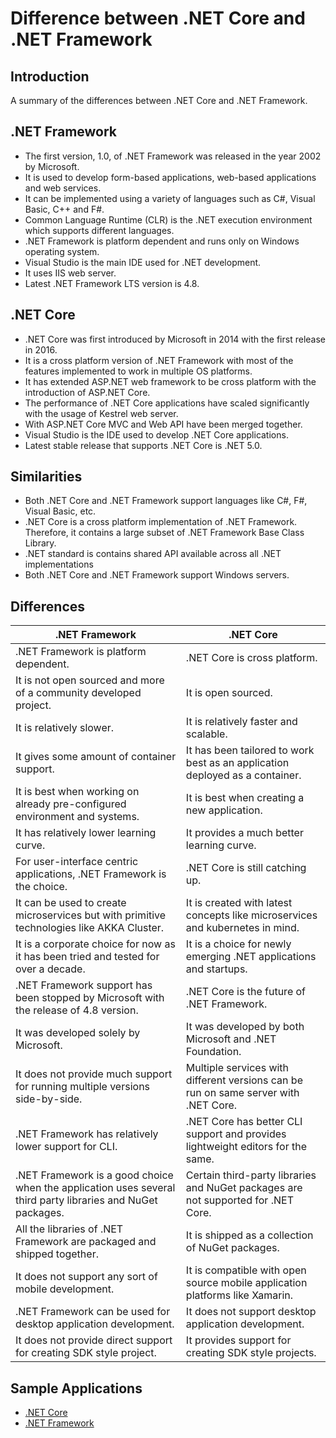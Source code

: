 # Difference between .NET Core and .NET Framework

## Introduction

A summary of the differences between .NET Core and .NET Framework.

## .NET Framework

- The first version, 1.0, of .NET Framework was released in the year 2002 by Microsoft.
- It is used to develop form-based applications, web-based applications and web services.
- It can be implemented using a variety of languages such as C#, Visual Basic, C++ and F#.
- Common Language Runtime (CLR) is the .NET execution environment which supports different languages.
- .NET Framework is platform dependent and runs only on Windows operating system.
- Visual Studio is the main IDE used for .NET development.
- It uses IIS web server.
- Latest .NET Framework LTS version is 4.8.

## .NET Core

- .NET Core was first introduced by Microsoft in 2014 with the first release in 2016.
- It is a cross platform version of .NET Framework with most of the features implemented to work in multiple OS platforms.
- It has extended ASP.NET web framework to be cross platform with the introduction of ASP.NET Core.
- The performance of .NET Core applications have scaled significantly with the usage of Kestrel web server.
- With ASP.NET Core MVC and Web API have been merged together.
- Visual Studio is the IDE used to develop .NET Core applications.
- Latest stable release that supports .NET Core is .NET 5.0.

## Similarities

- Both .NET Core and .NET Framework support languages like C#, F#, Visual Basic, etc.
- .NET Core is a cross platform implementation of .NET Framework. Therefore, it contains a large subset of .NET Framework Base Class Library.
- .NET standard is contains shared API available across all .NET implementations
- Both .NET Core and .NET Framework support Windows servers.

## Differences

| .NET Framework                                               | .NET Core                                                    |
| ------------------------------------------------------------ | ------------------------------------------------------------ |
| .NET Framework is platform dependent.                        | .NET Core is cross platform.                                 |
| It is not open sourced and more of a community developed project. | It is open sourced.                                          |
| It is relatively slower.                                     | It is relatively faster and scalable.                        |
| It gives some amount of container support.                   | It has been tailored to work best as an application deployed as a container. |
| It is best when working on already pre-configured environment and systems. | It is best when creating a new application.                  |
| It has relatively lower learning curve.                      | It provides a much better learning curve.                    |
| For user-interface centric applications, .NET Framework is the choice. | .NET Core is still catching up.                              |
| It can be used to create microservices but with primitive technologies like AKKA Cluster. | It is created with latest concepts like microservices and kubernetes in mind. |
| It is a corporate choice for now as it has been tried and tested for over a decade. | It is a choice for newly emerging .NET applications and startups. |
| .NET Framework support has been stopped by Microsoft with the release of 4.8 version. | .NET Core is the future of .NET Framework.                   |
| It was developed solely by Microsoft.                        | It was developed by both Microsoft and .NET Foundation.      |
| It does not provide much support for running multiple versions side-by-side. | Multiple services with different versions can be run on same server with .NET Core. |
| .NET Framework has relatively lower support for CLI.         | .NET Core has better CLI support and provides lightweight editors for the same. |
| .NET Framework is a good choice when the application uses several third party libraries and NuGet packages. | Certain third-party libraries and NuGet packages are not supported for .NET Core. |
| All the libraries of .NET Framework are packaged and shipped together. | It is shipped as a collection of NuGet packages.             |
| It does not support any sort of mobile development.          | It is compatible with open source mobile application platforms like Xamarin. |
| .NET Framework can be used for desktop application development. | It does not support desktop application development.         |
| It does not provide direct support for creating SDK style project. | It provides support for creating SDK style projects.         |

## Sample Applications

- [.NET Core](./.NET_Core_Application)
- [.NET Framework](./.NET_Framework_Application)

